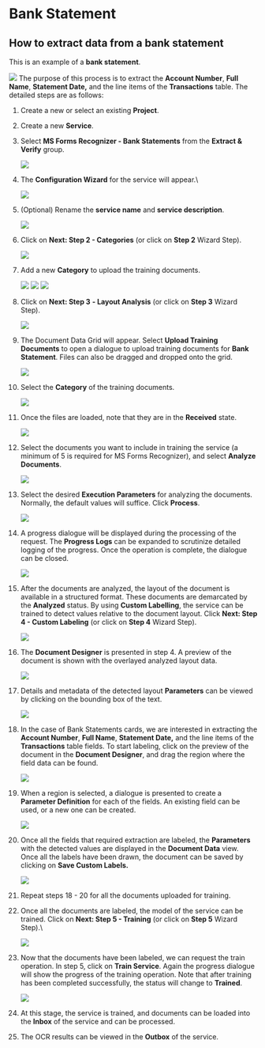 # Bank Statement

## How to extract data from a bank statement

This is an example of a **bank statement**.

![](../../assets/image%20%28219%29.png)
The purpose of this process is to extract the **Account Number**, **Full Name**, **Statement Date,** and the line items of the **Transactions** table. The detailed steps are as follows:

1. Create a new or select an existing **Project**.
2. Create a new **Service**.
3.  Select **MS Forms Recognizer - Bank Statements** from the **Extract & Verify** group.

    ![](../../assets/image%20%2875%29%20%281%29.png)
4.  The **Configuration Wizard** for the service will appear.\

    ![](../../assets/image%20%2859%29%20%282%29.png)
5.  (Optional) Rename the **service name** and **service description**.

    ![](../../assets/image%20%2891%29%20%281%29.png)
6.  Click on **Next: Step 2 - Categories** (or click on **Step 2** Wizard Step).

    ![](../../assets/image%20%2869%29%20%281%29.png)
7.  Add a new **Category** to upload the training documents.

    ![](../../assets/image%20%2896%29%20%281%29.png)
    ![](../../assets/image%20%28192%29.png)
    ![](../../assets/image%20%28172%29.png)
8.  Click on **Next: Step 3** **- Layout Analysis** (or click on **Step 3** Wizard Step).

    ![](../../assets/image%20%28252%29.png)
9.  The Document Data Grid will appear. Select **Upload Training Documents** to open a dialogue to upload training documents for **Bank Statement**. Files can also be dragged and dropped onto the grid.

    ![](../../assets/image%20%28177%29.png)
10. Select the **Category** of the training documents.

    ![](../../assets/image%20%28218%29.png)
11. Once the files are loaded, note that they are in the **Received** state.

    ![](../../assets/image%20%28205%29.png)
12. Select the documents you want to include in training the service (a minimum of 5 is required for MS Forms Recognizer), and select **Analyze Documents**.

    ![](../../assets/image%20%28246%29.png)
13. Select the desired **Execution Parameters** for analyzing the documents. Normally, the default values will suffice. Click **Process**.

    ![](../../assets/image%20%28105%29%20%281%29.png)
14. A progress dialogue will be displayed during the processing of the request. The **Progress Logs** can be expanded to scrutinize detailed logging of the progress. Once the operation is complete, the dialogue can be closed.

    ![](../../assets/image%20%2840%29%20%281%29%20%281%29.png)
15. After the documents are analyzed, the layout of the document is available in a structured format. These documents are demarcated by the **Analyzed** status. By using **Custom Labelling**, the service can be trained to detect values relative to the document layout. Click **Next: Step 4 - Custom Labeling** (or click on **Step 4** Wizard Step).

    ![](../../assets/image%20%28185%29.png)
16. The **Document Designer** is presented in step 4. A preview of the document is shown with the overlayed analyzed layout data.

    ![](../../assets/image%20%28220%29.png)
17. Details and metadata of the detected layout **Parameters** can be viewed by clicking on the bounding box of the text.

    ![](../../assets/image%20%28200%29.png)
18. In the case of Bank Statements cards, we are interested in extracting the **Account Number**, **Full Name**, **Statement Date,** and the line items of the **Transactions** table fields. To start labeling, click on the preview of the document in the **Document Designer**, and drag the region where the field data can be found.

    ![](../../assets/image%20%28221%29.png)
19. When a region is selected, a dialogue is presented to create a **Parameter Definition** for each of the fields. An existing field can be used, or a new one can be created.

    ![](../../assets/image%20%28217%29.png)
20. Once all the fields that required extraction are labeled, the **Parameters** with the detected values are displayed in the **Document Data** view. Once all the labels have been drawn, the document can be saved by clicking on **Save Custom Labels.**

    ![](../../assets/image%20%28235%29.png)
21. Repeat steps 18 - 20 for all the documents uploaded for training.
22. Once all the documents are labeled, the model of the service can be trained. Click on **Next: Step 5 - Training** (or click on **Step 5** Wizard Step).\

    ![](../../assets/image%20%28210%29.png)
23. Now that the documents have been labeled, we can request the train operation. In step 5, click on **Train Service**. Again the progress dialogue will show the progress of the training operation. Note that after training has been completed successfully, the status will change to **Trained**.

    ![](../../assets/image%20%28211%29.png)
24. At this stage, the service is trained, and documents can be loaded into the **Inbox** of the service and can be processed.
25. The OCR results can be viewed in the **Outbox** of the service.





